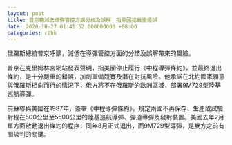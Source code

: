 ```yaml
---
layout: post
title: 普京籲減低導彈管控方面分歧及誤解　指美國犯嚴重錯誤
date: 2020-10-27 01:41:52.000000000 +08:00
categories: rthk
---
```


俄羅斯總統普京呼籲，減低在導彈管控方面的分歧及誤解帶來的風險。

普京在克里姆林宮網站發表聲明，指美國停止履行《中程導彈條約》，並最終退出條約，是十分嚴重的錯誤，加劇軍備競賽及潛在對抗風險。他承諾在北約國家願意與俄羅斯相向而行的情況下，俄方將不在俄羅斯的歐洲區域，部署9M729型陸基巡航導彈。

前蘇聯與美國在1987年，簽署《中程導彈條約》，規定兩國不再保存、生產或試驗射程在500公里至5500公里的陸基巡航導彈、彈道導彈及發射裝置。美國去年2月單方面啟動退出條約的程序，同年8月正式退出，而9M729型導彈，是雙方之前有關談判的關鍵。
